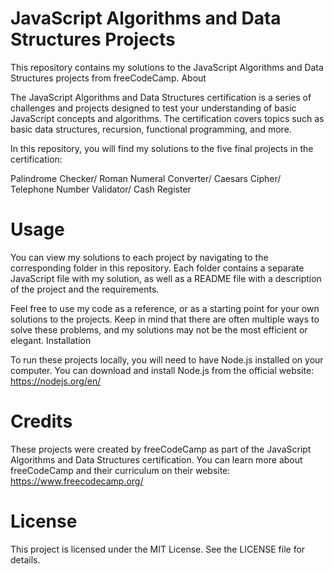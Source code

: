 # JavaScript Algorithms and Data Structures Projects

This repository contains my solutions to the JavaScript Algorithms and Data Structures projects from freeCodeCamp.
About

The JavaScript Algorithms and Data Structures certification is a series of challenges and projects designed to test your understanding of basic JavaScript concepts and algorithms. The certification covers topics such as basic data structures, recursion, functional programming, and more.

In this repository, you will find my solutions to the five final projects in the certification:

 Palindrome Checker/
 Roman Numeral Converter/
 Caesars Cipher/
 Telephone Number Validator/
 Cash Register

# Usage

You can view my solutions to each project by navigating to the corresponding folder in this repository. Each folder contains a separate JavaScript file with my solution, as well as a README file with a description of the project and the requirements.

Feel free to use my code as a reference, or as a starting point for your own solutions to the projects. Keep in mind that there are often multiple ways to solve these problems, and my solutions may not be the most efficient or elegant.
Installation

To run these projects locally, you will need to have Node.js installed on your computer. You can download and install Node.js from the official website: https://nodejs.org/en/

# Credits

These projects were created by freeCodeCamp as part of the JavaScript Algorithms and Data Structures certification. You can learn more about freeCodeCamp and their curriculum on their website: https://www.freecodecamp.org/

# License

This project is licensed under the MIT License. See the LICENSE file for details.
